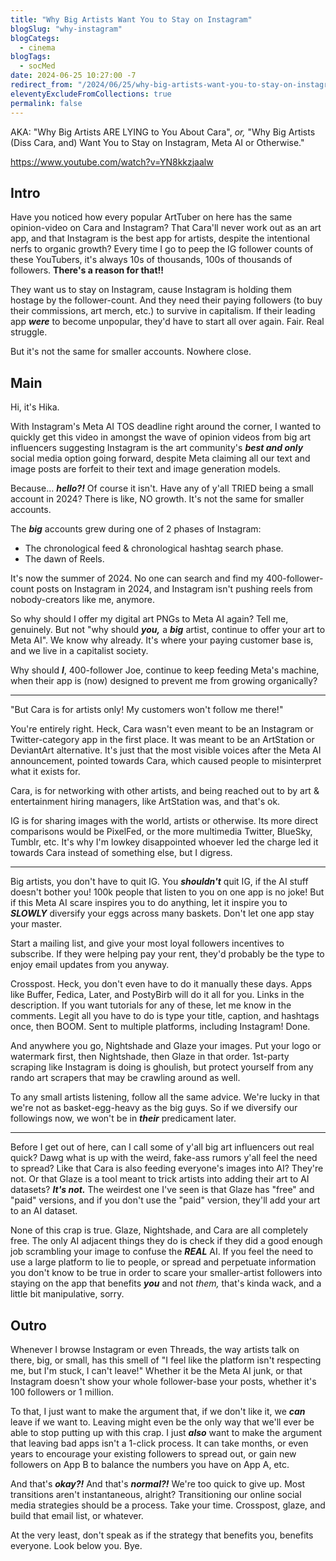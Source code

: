 ```yaml
---
title: "Why Big Artists Want You to Stay on Instagram"
blogSlug: "why-instagram"
blogCategs:
  - cinema
blogTags:
  - socMed
date: 2024-06-25 10:27:00 -7
redirect_from: "/2024/06/25/why-big-artists-want-you-to-stay-on-instagram/"
eleventyExcludeFromCollections: true
permalink: false
---
```

AKA: "Why Big Artists ARE LYING to You About Cara", _or,_ "Why Big Artists (Diss Cara, and) Want You to Stay on Instagram, Meta AI or Otherwise."

https://www.youtube.com/watch?v=YN8kkzjaalw

## Intro

Have you noticed how every popular ArtTuber on here has the same opinion-video on Cara and Instagram? That Cara'll never work out as an art app, and that Instagram is the best app for artists, despite the intentional nerfs to organic growth? Every time I go to peep the IG follower counts of these YouTubers, it's always 10s of thousands, 100s of thousands of followers. **There's a reason for that!!**

They want us to stay on Instagram, cause Instagram is holding them hostage by the follower-count. And they need their paying followers (to buy their commissions, art merch, etc.) to survive in capitalism. If their leading app _**were**_ to become unpopular, they'd have to start all over again. Fair. Real struggle.

But it's not the same for smaller accounts. Nowhere close.

## Main

Hi, it's Hika.

With Instagram's Meta AI TOS deadline right around the corner, I wanted to quickly get this video in amongst the wave of opinion videos from big art influencers suggesting Instagram is the art community's _**best and only**_ social media option going forward, despite Meta claiming all our text and image posts are forfeit to their text and image generation models.

Because… _**hello?!**_ Of course it isn't. Have any of y'all TRIED being a small account in 2024? There is like, NO growth. It's not the same for smaller accounts.

The _**big**_ accounts grew during one of 2 phases of Instagram:

- The chronological feed & chronological hashtag search phase.
- The dawn of Reels.

It's now the summer of 2024. No one can search and find my 400-follower-count posts on Instagram in 2024, and Instagram isn't pushing reels from nobody-creators like me, anymore.

So why should I offer my digital art PNGs to Meta AI again? Tell me, genuinely. But not "why should _**you,**_ a _**big**_ artist, continue to offer your art to Meta AI". We know why already. It's where your paying customer base is, and we live in a capitalist society.

Why should _**I**_, 400-follower Joe, continue to keep feeding Meta's machine, when their app is (now) designed to prevent me from growing organically?

---

"But Cara is for artists only! My customers won't follow me there!"

You're entirely right. Heck, Cara wasn't even meant to be an Instagram or Twitter-category app in the first place. It was meant to be an ArtStation or DeviantArt alternative. It's just that the most visible voices after the Meta AI announcement, pointed towards Cara, which caused people to misinterpret what it exists for.

Cara, is for networking with other artists, and being reached out to by art & entertainment hiring managers, like ArtStation was, and that's ok.

IG is for sharing images with the world, artists or otherwise. Its more direct comparisons would be PixelFed, or the more multimedia Twitter, BlueSky, Tumblr, etc. It's why I'm lowkey disappointed whoever led the charge led it towards Cara instead of something else, but I digress.

---

Big artists, you don't have to quit IG. You _**shouldn't**_ quit IG, if the AI stuff doesn't bother you! 100k people that listen to you on one app is no joke! But if this Meta AI scare inspires you to do anything, let it inspire you to _**SLOWLY**_ diversify your eggs across many baskets. Don't let one app stay your master.

Start a mailing list, and give your most loyal followers incentives to subscribe. If they were helping pay your rent, they'd probably be the type to enjoy email updates from you anyway.

Crosspost. Heck, you don't even have to do it manually these days. Apps like Buffer, Fedica, Later, and PostyBirb will do it all for you. Links in the description. If you want tutorials for any of these, let me know in the comments. Legit all you have to do is type your title, caption, and hashtags once, then BOOM. Sent to multiple platforms, including Instagram! Done.

And anywhere you go, Nightshade and Glaze your images. Put your logo or watermark first, then Nightshade, then Glaze in that order. 1st-party scraping like Instagram is doing is ghoulish, but protect yourself from any rando art scrapers that may be crawling around as well.

To any small artists listening, follow all the same advice. We're lucky in that we're not as basket-egg-heavy as the big guys. So if we diversify our followings now, we won't be in _**their**_ predicament later.

---

Before I get out of here, can I call some of y'all big art influencers out real quick? Dawg what is up with the weird, fake-ass rumors y'all feel the need to spread? Like that Cara is also feeding everyone's images into AI? They're not. Or that Glaze is a tool meant to trick artists into adding their art to AI datasets? _**It's not.**_ The weirdest one I've seen is that Glaze has "free" and "paid" versions, and if you don't use the "paid" version, they'll add your art to an AI dataset.

None of this crap is true. Glaze, Nightshade, and Cara are all completely free. The only AI adjacent things they do is check if they did a good enough job scrambling your image to confuse the _**REAL**_ AI. If you feel the need to use a large platform to lie to people, or spread and perpetuate information you don't know to be true in order to scare your smaller-artist followers into staying on the app that benefits _**you**_ and not _them,_ that's kinda wack, and a little bit manipulative, sorry.

## Outro

Whenever I browse Instagram or even Threads, the way artists talk on there, big, or small, has this smell of "I feel like the platform isn't respecting me, but I'm stuck, I can't leave!" Whether it be the Meta AI junk, or that Instagram doesn't show your whole follower-base your posts, whether it's 100 followers or 1 million.

To that, I just want to make the argument that, if we don't like it, we _**can**_ leave if we want to. Leaving might even be the only way that we'll ever be able to stop putting up with this crap. I just _**also**_ want to make the argument that leaving bad apps isn't a 1-click process. It can take months, or even years to encourage your existing followers to spread out, or gain new followers on App B to balance the numbers you have on App A, etc.

And that's _**okay?!**_ And that's _**normal?!**_ We're too quick to give up. Most transitions aren't instantaneous, alright? Transitioning our online social media strategies should be a process. Take your time. Crosspost, glaze, and build that email list, or whatever.

At the very least, don't speak as if the strategy that benefits you, benefits everyone. Look below you. Bye.